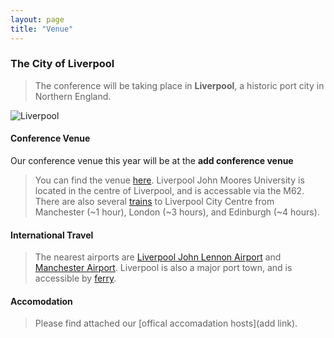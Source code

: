 ```yaml
---
layout: page
title: "Venue"
---
```


### The City of Liverpool

>The conference will be taking place in **Liverpool**, a historic port city in Northern England.

![Liverpool]({{ginbobby.github.io}}/assets/img/liverpoolcity.jpg "Liverpool")

#### Conference Venue  
Our conference venue this year will be at the **add conference venue**
>You can find the venue [here](https://maps.app.goo.gl/GRzKjEADuGJPZ7qP6). Liverpool John Moores University is located in the centre of Liverpool, and is accessable via the M62. There are also several [trains](https://www.thetrainline.com/uk) to Liverpool City Centre from Manchester (~1 hour), London (~3 hours), and Edinburgh (~4 hours).

#### International Travel
>The nearest airports are [Liverpool John Lennon Airport](https://www.liverpoolairport.com/) and [Manchester Airport](https://www.manchesterairport.co.uk/). Liverpool is also a major port town, and is accessible by [ferry](https://www.directferries.co.uk/liverpool_ferry.htm#:~:text=Liverpool%20(P%26O%20Ferries%20terminal)%20The,ferry%20terminal%20at%20Gladstone%20Dock.).

#### Accomodation
>Please find attached our [offical accomadation hosts](add link).
